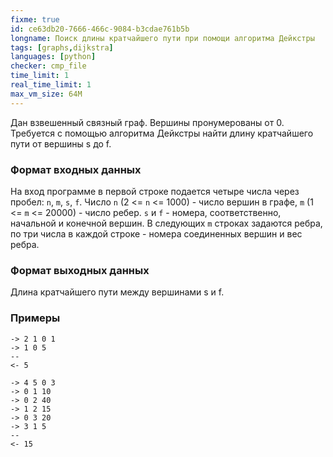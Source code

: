 ```yaml
---
fixme: true
id: ce63db20-7666-466c-9084-b3cdae761b5b
longname: Поиск длины кратчайшего пути при помощи алгоритма Дейкстры
tags: [graphs,dijkstra]
languages: [python]
checker: cmp_file
time_limit: 1
real_time_limit: 1
max_vm_size: 64M
---
```


Дан взвешенный связный граф. Вершины пронумерованы от 0. Трeбуется с помощью алгоритма Дейкстры найти длину кратчайшего пути от вершины s до f.

### Формат входных данных

На вход программе в первой строке подается четыре числа через пробел: `n`, `m`, `s`, `f`. 
Число `n` (2 <= `n` <= 1000) - число вершин в графе, `m` (1 <= `m` <= 20000) - число ребер. `s` и `f` - номера, соответственно, начальной и конечной вершин.
В следующих `m` строках задаются ребра, по три числа в каждой строке - номера соединенных вершин и вес ребра.

### Формат выходных данных

Длина кратчайшего пути между вершинами s и f.

### Примеры

```
-> 2 1 0 1
-> 1 0 5
--
<- 5
```

```
-> 4 5 0 3
-> 0 1 10
-> 0 2 40
-> 1 2 15
-> 0 3 20
-> 3 1 5
--
<- 15
```
